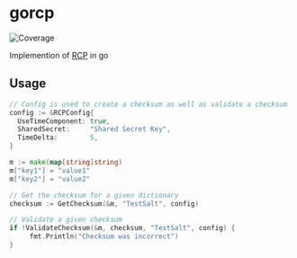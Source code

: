 # gorcp
![Coverage](https://img.shields.io/badge/Coverage-100.0%25-brightgreen)

Implemention of [RCP](https://github.com/myOmikron/rcp) in go

## Usage


```go
// Config is used to create a checksum as well as validate a checksum
config := &RCPConfig{
  UseTimeComponent: true,
  SharedSecret:     "Shared Secret Key",
  TimeDelta:        5,
}

m := make(map[string]string)
m["key1"] = "value1"
m["key2"] = "value2"

// Get the checksum for a given dictionary
checksum := GetChecksum(&m, "TestSalt", config) 

// Validate a given checksum
if !ValidateChecksum(&m, checksum, "TestSalt", config) {
     fmt.Println("Checksum was incorrect")
}
```
